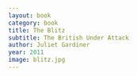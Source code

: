 ```yaml
---
layout: book
category: book
title: The Blitz
subtitle: The British Under Attack
author: Juliet Gardiner
year: 2011
image: blitz.jpg
---
```

